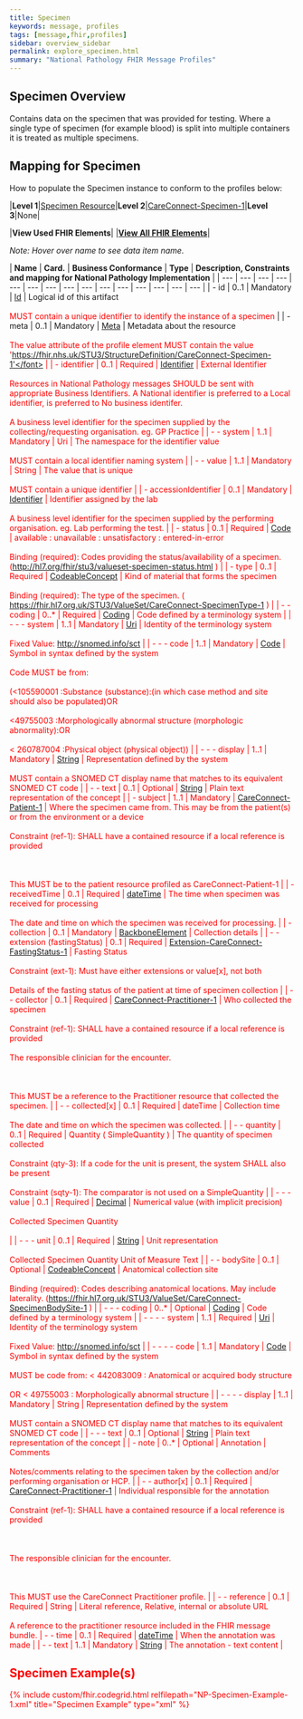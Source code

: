```yaml
---
title: Specimen
keywords: message, profiles
tags: [message,fhir,profiles]
sidebar: overview_sidebar
permalink: explore_specimen.html
summary: "National Pathology FHIR Message Profiles"
---
```


## Specimen Overview ##


Contains data on the specimen that was provided for testing. Where a single type of specimen (for example blood) is split into multiple containers it is treated as multiple specimens.


## Mapping for Specimen ##

How to populate the Specimen instance to conform to the profiles below:

|**Level 1**|[Specimen Resource](http://hl7.org/fhir/stu3/specimen.html)|**Level 2**|[CareConnect-Specimen-1](https://fhir.hl7.org.uk/STU3/StructureDefinition/CareConnect-Specimen-1)|**Level 3**|None|

|**View Used FHIR Elements**|    |**[View All FHIR Elements](explore_specimen_all.html#mapping-for-patient)**|

*Note: Hover over name to see data item name.*

|  **Name** | **Card.** | **Business Conformance** | **Type** | **Description, Constraints and mapping for National Pathology Implementation**  |
| --- | --- | --- | --- | --- | --- | --- | --- | --- | --- | --- | --- | --- | --- | --- |
|  - id | 0..1 | Mandatory | [Id](http://hl7.org/fhir/stu3/datatypes.html#id "Id") | Logical id of this artifact<br/><br/><font color="red">MUST contain a unique identifier to identify the instance of a specimen</font>  |
|  - meta | 0..1 | Mandatory | [Meta](http://hl7.org/fhir/stu3/resource.html#Meta "Meta") | Metadata about the resource<br/><br/><font color="red">The value attribute of the profile element MUST contain the value 'https://fhir.nhs.uk/STU3/StructureDefinition/CareConnect-Specimen-1'</font>  |
|  - identifier | 0..1 | Required | [Identifier](http://hl7.org/fhir/stu3/datatypes.html#identifier "Identifier") | External Identifier<br/><br/>Resources in National Pathology messages SHOULD be sent with appropriate Business Identifiers. A National identifier is preferred to a Local identifier, is preferred to No business identifer.<br/><br/><font color="red">A business level identifier for the specimen supplied by the collecting/requesting organisation. eg. GP Practice</font>  |
|  - - system | 1..1 | Mandatory | Uri | The namespace for the identifier value<br/><br/><font color="red">MUST contain a local identifier naming system</font>  |
|  - - value | 1..1 | Mandatory | String | The value that is unique<br/><br/><font color="red">MUST contain a unique identifier</font>  |
|  - accessionIdentifier | 0..1 | Mandatory | [Identifier](http://hl7.org/fhir/stu3/datatypes.html#identifier "Identifier") | Identifier assigned by the lab<br/><br/><font color="red">A business level identifier for the specimen supplied by the performing organisation. eg. Lab performing the test.</font>  |
|  - status | 0..1 | Required | [Code](http://hl7.org/fhir/stu3/datatypes.html#code "Code") | available : unavailable : unsatisfactory : entered-in-error<br/><br/>Binding (required): Codes providing the status/availability of a specimen. (http://hl7.org/fhir/stu3/valueset-specimen-status.html )  |
|  - type | 0..1 | Required | [CodeableConcept](http://hl7.org/fhir/stu3/datatypes.html#codeableconcept "CodeableConcept") | Kind of material that forms the specimen<br/><br/>Binding (required): The type of the specimen. ( https://fhir.hl7.org.uk/STU3/ValueSet/CareConnect-SpecimenType-1 )  |
|  - - coding | 0..* | Required | [Coding](http://hl7.org/fhir/stu3/datatypes.html#coding "Coding") | Code defined by a terminology system  |
|  - - - system | 1..1 | Mandatory | [Uri](http://hl7.org/fhir/stu3/datatypes.html#uri "Uri") | Identity of the terminology system<br/><br/>Fixed Value: http://snomed.info/sct  |
|  - - - code | 1..1 | Mandatory | [Code](http://hl7.org/fhir/stu3/datatypes.html#code "Code") | Symbol in syntax defined by the system<br/><br/><font color="red">Code MUST be from: <br/><br/>(<105590001 :Substance (substance):(in which case method and site should also be populated)OR <br/><br/><49755003 :Morphologically abnormal structure (morphologic abnormality):OR <br/><br/>< 260787004 :Physical object (physical object))</font>  |
|  - - - display | 1..1 | Mandatory | [String](http://hl7.org/fhir/stu3/datatypes.html#string "String") | Representation defined by the system<br/><br/><font color="red">MUST contain a SNOMED CT display name that matches to its equivalent SNOMED CT code</font>  |
|  - - text | 0..1 | Optional | [String](http://hl7.org/fhir/stu3/datatypes.html#string "String") | Plain text representation of the concept  |
|  - subject | 1..1 | Mandatory | [CareConnect-Patient-1](https://fhir.hl7.org.uk/STU3/StructureDefinition/CareConnect-Patient-1 "CareConnect-Patient-1") |  Where the specimen came from. This may be from the patient(s) or from the environment or a device<br/><br/>Constraint (ref-1): SHALL have a contained resource if a local reference is provided<br/><br/><br/><br/> <font color="red">This MUST be to the patient resource profiled as CareConnect-Patient-1</font>  |
|  - receivedTime | 0..1 | Required | [dateTime](http://hl7.org/fhir/stu3/datatypes.html#datetime "dateTime") | The time when specimen was received for processing<br/><br/><font color="red">The date and time on which the specimen was received for processing.</font>  |
|  - collection | 0..1 | Mandatory | [BackboneElement](http://hl7.org/fhir/stu3/backboneelement.html "BackboneElement") | Collection details  |
| - - extension (fastingStatus) | 0..1 | Required | [Extension-CareConnect-FastingStatus-1](https://fhir.hl7.org.uk/STU3/StructureDefinition/Extension-CareConnect-FastingStatus-1 "Extension-CareConnect-FastingStatus-1") | Fasting Status<br/><br/>Constraint (ext-1): Must have either extensions or value[x], not both<br/><br/><font color="red">Details of the fasting status of the patient at time of specimen collection</font>  |
|  - - collector | 0..1 | Required | [CareConnect-Practitioner-1](https://fhir.hl7.org.uk/STU3/StructureDefinition/CareConnect-Practitioner-1 "CareConnect-Practitioner-1") | Who collected the specimen<br/><br/>Constraint (ref-1): SHALL have a contained resource if a local reference is provided <br/><br/><font color="red">The responsible clinician for the encounter. <br/><br/><br/><br/>This MUST be a reference to the Practitioner resource that collected the specimen.</font> | 
|  - - collected[x] | 0..1 | Required | dateTime | Collection time<br/><br/><font color="red">The date and time on which the specimen was collected.</font>  |
|  - - quantity | 0..1 | Required | Quantity ( SimpleQuantity ) | The quantity of specimen collected<br/><br/>Constraint (qty-3): If a code for the unit is present, the system SHALL also be present<br/><br/>Constraint (sqty-1): The comparator is not used on a SimpleQuantity  |
|  - - - value | 0..1 | Required | [Decimal](http://hl7.org/fhir/stu3/datatypes.html#decimal "Decimal") | Numerical value (with implicit precision)<br/><br/><font color="red">Collected Specimen Quantity</font><br/><br/>  |
|  - - - unit | 0..1 | Required | [String](http://hl7.org/fhir/stu3/datatypes.html#string "String") | Unit representation<br/><br/><font color="red">Collected Specimen Quantity Unit of Measure Text</font>  |
|  - - bodySite | 0..1 | Optional | [CodeableConcept](http://hl7.org/fhir/stu3/datatypes.html#codeableconcept "CodeableConcept") | Anatomical collection site<br/><br/>Binding (required): Codes describing anatomical locations. May include laterality. (https://fhir.hl7.org.uk/STU3/ValueSet/CareConnect-SpecimenBodySite-1 )  |
|  - - - coding | 0..* | Optional | [Coding](http://hl7.org/fhir/stu3/datatypes.html#coding "Coding") | Code defined by a terminology system  |
|  - - - - system | 1..1 | Required | [Uri](http://hl7.org/fhir/stu3/datatypes.html#uri "Uri") | Identity of the terminology system<br/><br/>Fixed Value: http://snomed.info/sct  |
|  - - - - code | 1..1 | Mandatory | [Code](http://hl7.org/fhir/stu3/datatypes.html#code "Code") | Symbol in syntax defined by the system<br/><br/><font color="red">MUST be code from: < 442083009 : Anatomical or acquired body structure<br/><br/>OR < 49755003 : Morphologically abnormal structure</font>  |
|  - - - - display | 1..1 | Mandatory | String | Representation defined by the system<br/><br/><font color="red">MUST contain a SNOMED CT display name that matches to its equivalent SNOMED CT code</font>  |
|  - - - text | 0..1 | Optional | [String](http://hl7.org/fhir/stu3/datatypes.html#string "String") | Plain text representation of the concept  |
|  - note | 0..* | Optional | Annotation | Comments<br/><br/><font color="red">Notes/comments relating to the specimen taken by the collection and/or performing organisation or HCP.</font>  |
|  - - author[x] | 0..1 | Required | [CareConnect-Practitioner-1](https://fhir.hl7.org.uk/STU3/StructureDefinition/CareConnect-Practitioner-1 "CareConnect-Practitioner-1") | Individual responsible for the annotation<br/><br/>Constraint (ref-1): SHALL have a contained resource if a local reference is provided <br/><br/><br/><br/><font color="red">The responsible clinician for the encounter.<br/><br/><br/><br/> This MUST use the CareConnect Practitioner profile.</font> | 
|  - - reference | 0..1 | Required | String | Literal reference, Relative, internal or absolute URL<br/><br/><font color="red">A reference to the practitioner resource included in the FHIR message bundle.</font>
|  - - time | 0..1 | Required | [dateTime](http://hl7.org/fhir/stu3/datatypes.html#datetime "dateTime") | When the annotation was made | 
|  - - text | 1..1 | Mandatory | [String](http://hl7.org/fhir/stu3/datatypes.html#string "String") | The annotation - text content | 

## Specimen Example(s) ##

{% include custom/fhir.codegrid.html
relfilepath="NP-Specimen-Example-1.xml"
title="Specimen Example"
type="xml" %}